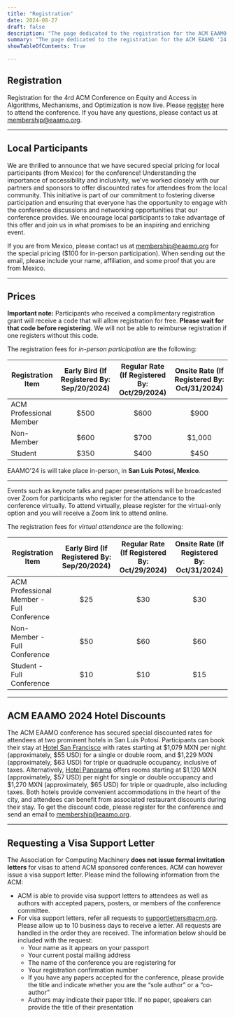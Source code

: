 ```yaml
---
title: "Registration"
date: 2024-08-27
draft: false
description: "The page dedicated to the registration for the ACM EAAMO '24."
summary: "The page dedicated to the registration for the ACM EAAMO '24."
showTableOfContents: True

---
```

## Registration

Registration for the 4rd ACM Conference on Equity and Access in Algorithms, Mechanisms, and Optimization is now live. Please [register](https://cvent.me/WVrWna) here to attend the conference. If you have any questions, please contact us at [membership@eaamo.org](mailto:membership@eaamo.org).

- - -

## Local Participants

We are thrilled to announce that we have secured special pricing for local participants (from Mexico) for the conference! Understanding the importance of accessibility and inclusivity, we've worked closely with our partners and sponsors to offer discounted rates for attendees from the local community. This initiative is part of our commitment to fostering diverse participation and ensuring that everyone has the opportunity to engage with the conference discussions and networking opportunities that our conference provides. We encourage local participants to take advantage of this offer and join us in what promises to be an inspiring and enriching event.

If you are from Mexico, please contact us at [membership@eaamo.org](mailto:membership@eaamo.org) for the special pricing ($100 for in-person participation). When sending out the email, please include your name, affiliation, and some proof that you are from Mexico.

- - -

## Prices

**Important note:** Participants who received a complimentary registration grant will receive a code that will allow registration for free. **Please wait for that code before registering**. We will not be able to reimburse registration if one registers without this code.

The registration fees for *in-person participation* are the following:

| Registration Item                                      | Early Bird (If Registered By: Sep/20/2024) | Regular Rate (If Registered By: Oct/29/2024) | Onsite Rate (If Registered By: Oct/31/2024) |
|--------------------------------------------------------|:-------------------------------------------:|:----------------------------------------------:|:---------------------------------------------:|
| ACM Professional Member  | $500                                      | $600                                         | $900                                        |
| Non-Member               | $600                                      | $700                                         | $1,000                                      |
| Student                  | $350                                      | $400                                         | $450                                        |

EAAMO'24 is will take place in-person, in **San Luis Potosí, Mexico**.

- - -

Events such as keynote talks and paper presentations will be broadcasted over Zoom for participants who register for the attendance to the conference virtually. To attend virtually, please register for the virtual-only option and you will receive a Zoom link to attend online.


The registration fees for *virtual attendance* are the following:

| Registration Item                                      | Early Bird (If Registered By: Sep/20/2024) | Regular Rate (If Registered By: Oct/29/2024) | Onsite Rate (If Registered By: Oct/31/2024) |
|--------------------------------------------------------|:-------------------------------------------:|:----------------------------------------------:|:---------------------------------------------:|
| ACM Professional Member - Full Conference    | $25                                       | $30                                          | $30                                         |
| Non-Member - Full Conference                 | $50                                       | $60                                          | $60                                         |
| Student - Full Conference                    | $10                                       | $10                                          | $15                                         |

- - -

## ACM EAAMO 2024 Hotel Discounts

The ACM EAAMO conference has secured special discounted rates for attendees at two prominent hotels in San Luis Potosí. Participants can book their stay at [Hotel San Francisco](https://www.sanfranciscohotel.mx/) with rates starting at $1,079 MXN per night (approximately, $55 USD) for a single or double room, and $1,229 MXN (approximately, $63 USD) for triple or quadruple occupancy, inclusive of taxes. Alternatively, [Hotel Panorama](https://www.hotelpanorama.com.mx/) offers rooms starting at $1,120 MXN (approximately, $57 USD) per night for single or double occupancy and $1,270 MXN (approximately, $65 USD) for triple or quadruple, also including taxes. Both hotels provide convenient accommodations in the heart of the city, and attendees can benefit from associated restaurant discounts during their stay. To get the discount code, please register for the conference and send an email to membership@eaamo.org.

- - -

## Requesting a Visa Support Letter

The Association for Computing Machinery **does not issue formal invitation letters** for visas to attend ACM sponsored conferences. ACM can however issue a visa support letter. Please mind the following information from the ACM:
- ACM is able to provide visa support letters to attendees as well as authors with accepted papers, posters, or members of the conference committee.
- For visa support letters, refer all requests to supportletters@acm.org. Please allow up to 10 business days to receive a letter. All requests are handled in the order they are received. The information below should be included with the request:
    - Your name as it appears on your passport
    - Your current postal mailing address
    - The name of the conference you are registering for
    - Your registration confirmation number
    - If you have any papers accepted for the conference, please provide the title and indicate whether you are the “sole author” or a “co-author”
    - Authors may indicate their paper title. If no paper, speakers can provide the title of their presentation
